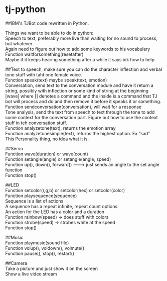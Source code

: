 # tj-python

##IBM's TJBot code rewritten in Python.

  Things we want to be able to do in python:  
  Speech to text, preferably more live than waiting for no sound to process, but whatever  
  Again need to figure out how to add some keywords to his vocabulary  
  Function waitforsomething(resetafter)   
  Maybe if it keeps hearing something after a while it says idk how to help  
  
##Text to speech, make sure you can do the character inflection and verbal tone stuff with taht one female voice.  
  Function speak(text) maybe speak(text, emotion)  
  Conversation, send text to the conversation module and have it return a string, possibly with inflection or some kind of string at the beginning [wave] where [] denotes a command and the inside is a command that TJ bot will process and do and then remove it before it speaks it or something.  
  Function sendconversation(conversation), will wait for a response  
  Tone analysis, send the text from speech to text through the tone to add some context for the conversation part.  Figure out how    to use the context stuff in teh conversation stuff.  
  Function analyzetone(text), returns the emotion array  
  Function analyzetonesimple(text), returns the highest option. Ex “sad”  
  This Personality thing, no idea what it is.  
  
##Servo  
  Function wave(duration) or wave(count)  
  Function setangle(angle) or setangle(angle, speed)  
  Function up(), down(), forward() ---> just sends an angle to the set angle function  
  Function stop()  
  
  
##LED  
  Function setcolor(r,g,b) or setcolor(hex) or setcolor(color)  
  Function playsequence(sequence)  
  Sequence is a list of actions  
  A sequence has a repeat infinite, repeat count options   
  An action for the LED has a color and a duration  
  Function rainbow(speed) → does stuff with colors  
  Function strobe(speed) → strobes white at the speed  
  Function stop()  
  
  
##Music  
  Function playmusic(sound file)  
  Function volup(), voldown(), volmute()  
  Function pause(), stop(), restart()  
  
  
##Camera  
  Take a picture and just show it on the screen  
  Show a live video stream  
